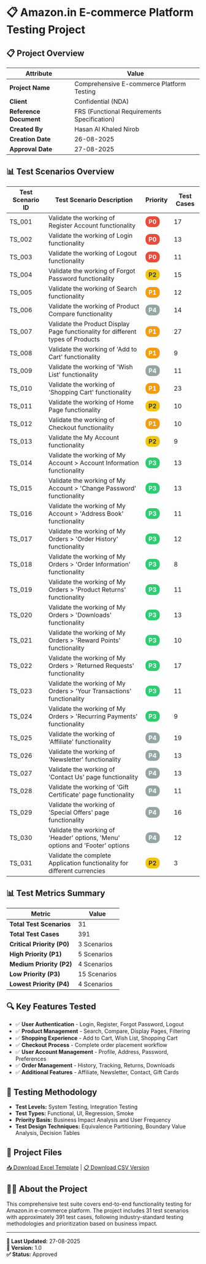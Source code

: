 
# 📋 Amazon.in E-commerce Platform Testing Project

## 📋 Project Overview

| Attribute | Value |
|-----------|-------|
| **Project Name** | Comprehensive E-commerce Platform Testing |
| **Client** | Confidential (NDA) |
| **Reference Document** | FRS (Functional Requirements Specification) |
| **Created By** | Hasan Al Khaled Nirob |
| **Creation Date** | 26-08-2025 |
| **Approval Date** | 27-08-2025 |

## 📊 Test Scenarios Overview

| Test Scenario ID | Test Scenario Description | Priority | Test Cases |
|------------------|---------------------------|----------|------------|
| TS_001 | Validate the working of Register Account functionality | <span style="color: white; background: #e74c3c; padding: 4px 8px; border-radius: 12px; font-weight: bold;">P0</span> | 17 |
| TS_002 | Validate the working of Login functionality | <span style="color: white; background: #e74c3c; padding: 4px 8px; border-radius: 12px; font-weight: bold;">P0</span> | 13 |
| TS_003 | Validate the working of Logout functionality | <span style="color: white; background: #e74c3c; padding: 4px 8px; border-radius: 12px; font-weight: bold;">P0</span> | 11 |
| TS_004 | Validate the working of Forgot Password functionality | <span style="color: #2c3e50; background: #f1c40f; padding: 4px 8px; border-radius: 12px; font-weight: bold;">P2</span> | 15 |
| TS_005 | Validate the working of Search functionality | <span style="color: white; background: #f39c12; padding: 4px 8px; border-radius: 12px; font-weight: bold;">P1</span> | 12 |
| TS_006 | Validate the working of Product Compare functionality | <span style="color: white; background: #95a5a6; padding: 4px 8px; border-radius: 12px; font-weight: bold;">P4</span> | 14 |
| TS_007 | Validate the Product Display Page functionality for different types of Products | <span style="color: white; background: #f39c12; padding: 4px 8px; border-radius: 12px; font-weight: bold;">P1</span> | 27 |
| TS_008 | Validate the working of 'Add to Cart' functionality | <span style="color: white; background: #f39c12; padding: 4px 8px; border-radius: 12px; font-weight: bold;">P1</span> | 9 |
| TS_009 | Validate the working of 'Wish List' functionality | <span style="color: white; background: #95a5a6; padding: 4px 8px; border-radius: 12px; font-weight: bold;">P4</span> | 11 |
| TS_010 | Validate the working of 'Shopping Cart' functionality | <span style="color: white; background: #f39c12; padding: 4px 8px; border-radius: 12px; font-weight: bold;">P1</span> | 23 |
| TS_011 | Validate the working of Home Page functionality | <span style="color: #2c3e50; background: #f1c40f; padding: 4px 8px; border-radius: 12px; font-weight: bold;">P2</span> | 10 |
| TS_012 | Validate the working of Checkout functionality | <span style="color: white; background: #f39c12; padding: 4px 8px; border-radius: 12px; font-weight: bold;">P1</span> | 10 |
| TS_013 | Validate the My Account functionality | <span style="color: #2c3e50; background: #f1c40f; padding: 4px 8px; border-radius: 12px; font-weight: bold;">P2</span> | 9 |
| TS_014 | Validate the working of My Account > Account Information functionality | <span style="color: white; background: #2ecc71; padding: 4px 8px; border-radius: 12px; font-weight: bold;">P3</span> | 13 |
| TS_015 | Validate the working of My Account > 'Change Password' functionality | <span style="color: white; background: #2ecc71; padding: 4px 8px; border-radius: 12px; font-weight: bold;">P3</span> | 13 |
| TS_016 | Validate the working of My Account > 'Address Book' functionality | <span style="color: white; background: #2ecc71; padding: 4px 8px; border-radius: 12px; font-weight: bold;">P3</span> | 11 |
| TS_017 | Validate the working of My Orders > 'Order History' functionality | <span style="color: white; background: #2ecc71; padding: 4px 8px; border-radius: 12px; font-weight: bold;">P3</span> | 12 |
| TS_018 | Validate the working of My Orders > 'Order Information' functionality | <span style="color: white; background: #2ecc71; padding: 4px 8px; border-radius: 12px; font-weight: bold;">P3</span> | 8 |
| TS_019 | Validate the working of My Orders > 'Product Returns' functionality | <span style="color: white; background: #2ecc71; padding: 4px 8px; border-radius: 12px; font-weight: bold;">P3</span> | 11 |
| TS_020 | Validate the working of My Orders > 'Downloads' functionality | <span style="color: white; background: #2ecc71; padding: 4px 8px; border-radius: 12px; font-weight: bold;">P3</span> | 13 |
| TS_021 | Validate the working of My Orders > 'Reward Points' functionality | <span style="color: white; background: #2ecc71; padding: 4px 8px; border-radius: 12px; font-weight: bold;">P3</span> | 10 |
| TS_022 | Validate the working of My Orders > 'Returned Requests' functionality | <span style="color: white; background: #2ecc71; padding: 4px 8px; border-radius: 12px; font-weight: bold;">P3</span> | 17 |
| TS_023 | Validate the working of My Orders > 'Your Transactions' functionality | <span style="color: white; background: #2ecc71; padding: 4px 8px; border-radius: 12px; font-weight: bold;">P3</span> | 11 |
| TS_024 | Validate the working of My Orders > 'Recurring Payments' functionality | <span style="color: white; background: #2ecc71; padding: 4px 8px; border-radius: 12px; font-weight: bold;">P3</span> | 9 |
| TS_025 | Validate the working of 'Affiliate' functionality | <span style="color: white; background: #95a5a6; padding: 4px 8px; border-radius: 12px; font-weight: bold;">P4</span> | 19 |
| TS_026 | Validate the working of 'Newsletter' functionality | <span style="color: white; background: #95a5a6; padding: 4px 8px; border-radius: 12px; font-weight: bold;">P4</span> | 13 |
| TS_027 | Validate the working of 'Contact Us' page functionality | <span style="color: white; background: #95a5a6; padding: 4px 8px; border-radius: 12px; font-weight: bold;">P4</span> | 13 |
| TS_028 | Validate the working of 'Gift Certificate' page functionality | <span style="color: white; background: #95a5a6; padding: 4px 8px; border-radius: 12px; font-weight: bold;">P4</span> | 11 |
| TS_029 | Validate the working of 'Special Offers' page functionality | <span style="color: white; background: #95a5a6; padding: 4px 8px; border-radius: 12px; font-weight: bold;">P4</span> | 16 |
| TS_030 | Validate the working of 'Header' options, 'Menu' options and 'Footer' options | <span style="color: white; background: #95a5a6; padding: 4px 8px; border-radius: 12px; font-weight: bold;">P4</span> | 12 |
| TS_031 | Validate the complete Application functionality for different currencies | <span style="color: #2c3e50; background: #f1c40f; padding: 4px 8px; border-radius: 12px; font-weight: bold;">P2</span> | 3 |

## 📊 Test Metrics Summary

| Metric | Value |
|--------|-------|
| **Total Test Scenarios** | 31 |
| **Total Test Cases** | 391 |
| **Critical Priority (P0)** | 3 Scenarios |
| **High Priority (P1)** | 5 Scenarios |
| **Medium Priority (P2)** | 4 Scenarios |
| **Low Priority (P3)** | 15 Scenarios |
| **Lowest Priority (P4)** | 4 Scenarios |

## 🔍 Key Features Tested

- ✅ **User Authentication** - Login, Register, Forgot Password, Logout
- ✅ **Product Management** - Search, Compare, Display Pages, Filtering
- ✅ **Shopping Experience** - Add to Cart, Wish List, Shopping Cart
- ✅ **Checkout Process** - Complete order placement workflow
- ✅ **User Account Management** - Profile, Address, Password, Preferences
- ✅ **Order Management** - History, Tracking, Returns, Downloads
- ✅ **Additional Features** - Affiliate, Newsletter, Contact, Gift Cards

## 🎯 Testing Methodology

- **Test Levels:** System Testing, Integration Testing
- **Test Types:** Functional, UI, Regression, Smoke
- **Priority Basis:** Business Impact Analysis and User Frequency
- **Test Design Techniques:** Equivalence Partitioning, Boundary Value Analysis, Decision Tables

## 📁 Project Files

[📥 Download Excel Template](Amazon-E-commerce-Platform-Testing-Scenarios.xlsx) | [📋 Download CSV Version](Amazon-E-commerce-Platform-Testing-Scenarios.csv)

## 👨‍💻 About the Project

This comprehensive test suite covers end-to-end functionality testing for Amazon.in e-commerce platform. The project includes 31 test scenarios with approximately 391 test cases, following industry-standard testing methodologies and prioritization based on business impact.

---

**📅 Last Updated:** 27-08-2025  
**🔄 Version:** 1.0  
**✅ Status:** Approved
